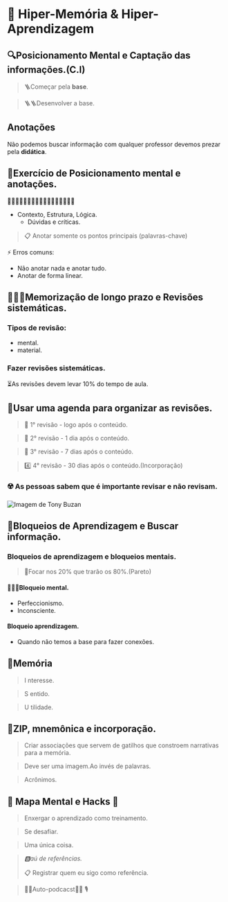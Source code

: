 # 🧠 Hiper-Memória &amp; Hiper-Aprendizagem

## 🔍Posicionamento Mental e Captação das informações.(C.I)

> 🪜Começar pela **base**.

> 🪜🪜Desenvolver a base.

## Anotações

Não podemos buscar informação com qualquer professor devemos prezar pela **didática**.

## 🤯Exercício de Posicionamento mental e anotações.

🌲🌳🌴🌲🌳🌴🌲🌳🌴🌲🌳🌴🌲🌳🌴🌲🌳

- Contexto, Estrutura, Lógica.
  - Dúvidas e críticas.

> 📋 Anotar somente os pontos principais (palavras-chave)

⚡ Erros comuns:

- Não anotar nada e anotar tudo.
- Anotar de forma linear.

## 🙇🏽‍♂️Memorização de longo prazo e Revisões sistemáticas.

### Tipos de revisão:

- mental.
- material.

### Fazer revisões sistemáticas.

⏳As revisões devem levar 10% do tempo de aula.

## 📔Usar uma agenda para organizar as revisões.

> 🥇
> 1° revisão - logo após o conteúdo.

> 🥈
> 2° revisão - 1 dia após o conteúdo.

> 🥉
> 3° revisão - 7 dias após o conteúdo.

> 4️⃣
> 4° revisão - 30 dias após o conteúdo.(Incorporação)

### ☢️ As pessoas sabem que é importante revisar e não revisam.

![Imagem de Tony Buzan](https://img-b.udemycdn.com/redactor/raw/2018-10-15_02-28-56-68459b3d2d2481f8d2ea8a93740566ed.jpg)

## 🛑Bloqueios de Aprendizagem e Buscar informação.

### Bloqueios de aprendizagem e bloqueios mentais.

> 🦭Focar nos 20% que trarão os 80%.(Pareto)

#### 🤚🏽🧠Bloqueio mental.

- Perfeccionismo.
- Inconsciente.

#### Bloqueio aprendizagem.

- Quando não temos a base para fazer conexões.

## 📝Memória

> I nteresse.

> S entido.

> U tilidade.

## 🧰ZIP, mnemônica e incorporação.

> Criar associações que servem de gatilhos que constroem narrativas para a memória.

> Deve ser uma imagem.Ao invés de palavras.

> Acrônimos.

## 🏹 Mapa Mental e Hacks 💎

> Enxergar o aprendizado como treinamento.

> Se desafiar.

> Uma única coisa.

> _🅱️aú de referências._
>
> 📋 Registrar quem eu sigo como referência.

> 🫷🏽Auto-podcacst🫸🏽 🎙️
